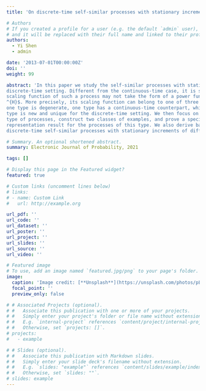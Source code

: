 ```yaml
---
title: 'On discrete-time self-similar processes with stationary increments'

# Authors
# If you created a profile for a user (e.g. the default `admin` user), write the username (folder name) here
# and it will be replaced with their full name and linked to their profile.
authors:
  - Yi Shen
  - admin

date: '2013-07-01T00:00:00Z'
doi: ''
weight: 99

abstract: 'In this paper we study the self-similar processes with stationary increments in a
discrete-time setting. Different from the continuous-time case, it is shown that the
scaling function of such a process may not take the form of a power function $b(a) = a
^{H}$. More precisely, its scaling function can belong to one of three types, among which
one type is degenerate, one type has a continuous-time counterpart, while the other
type is new and unique for the discrete-time setting. We then focus on this last
type of processes, construct two classes of examples, and prove a special spectral
representation result for the processes of this type. We also derive basic properties of
discrete-time self-similar processes with stationary increments of different types.'

# Summary. An optional shortened abstract.
summary: Electronic Journal of Probability, 2021

tags: []

# Display this page in the Featured widget?
featured: true

# Custom links (uncomment lines below)
# links:
# - name: Custom Link
#   url: http://example.org

url_pdf: ''
url_code: ''
url_dataset: ''
url_poster: ''
url_project: ''
url_slides: ''
url_source: ''
url_video: ''

# Featured image
# To use, add an image named `featured.jpg/png` to your page's folder.
image:
  caption: 'Image credit: [**Unsplash**](https://unsplash.com/photos/pLCdAaMFLTE)'
  focal_point: ''
  preview_only: false

# # Associated Projects (optional).
# #   Associate this publication with one or more of your projects.
# #   Simply enter your project's folder or file name without extension.
# #   E.g. `internal-project` references `content/project/internal-project/index.md`.
# #   Otherwise, set `projects: []`.
# projects:
#   - example

# # Slides (optional).
# #   Associate this publication with Markdown slides.
# #   Simply enter your slide deck's filename without extension.
# #   E.g. `slides: "example"` references `content/slides/example/index.md`.
# #   Otherwise, set `slides: ""`.
# slides: example
---
```

